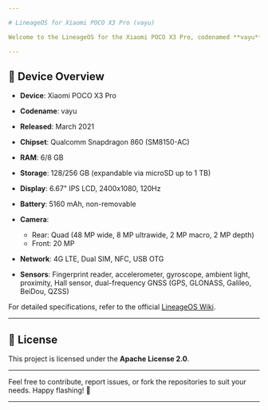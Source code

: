 ```yaml
---

# LineageOS for Xiaomi POCO X3 Pro (vayu)

Welcome to the LineageOS for the Xiaomi POCO X3 Pro, codenamed **vayu**. This repository contains the necessary configurations and source code to build LineageOS for this device.

---
```


## 📱 Device Overview

* **Device**: Xiaomi POCO X3 Pro
* **Codename**: vayu
* **Released**: March 2021
* **Chipset**: Qualcomm Snapdragon 860 (SM8150-AC)
* **RAM**: 6/8 GB
* **Storage**: 128/256 GB (expandable via microSD up to 1 TB)
* **Display**: 6.67" IPS LCD, 2400x1080, 120Hz
* **Battery**: 5160 mAh, non-removable
* **Camera**:

  * Rear: Quad (48 MP wide, 8 MP ultrawide, 2 MP macro, 2 MP depth)
  * Front: 20 MP
* **Network**: 4G LTE, Dual SIM, NFC, USB OTG
* **Sensors**: Fingerprint reader, accelerometer, gyroscope, ambient light, proximity, Hall sensor, dual-frequency GNSS (GPS, GLONASS, Galileo, BeiDou, QZSS)

For detailed specifications, refer to the official [LineageOS Wiki](https://wiki.lineageos.org/devices/vayu/).

---

## 📄 License

This project is licensed under the **Apache License 2.0**.

---

Feel free to contribute, report issues, or fork the repositories to suit your needs. Happy flashing! 🚀

---
